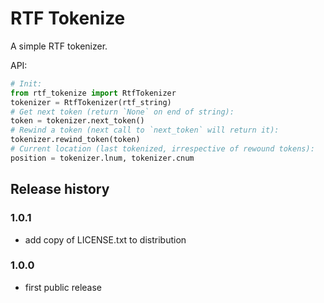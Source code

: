 # RTF Tokenize

A simple RTF tokenizer.

API:

``` python
# Init:
from rtf_tokenize import RtfTokenizer
tokenizer = RtfTokenizer(rtf_string)
# Get next token (return `None` on end of string):
token = tokenizer.next_token()
# Rewind a token (next call to `next_token` will return it):
tokenizer.rewind_token(token)
# Current location (last tokenized, irrespective of rewound tokens):
position = tokenizer.lnum, tokenizer.cnum
```


## Release history

### 1.0.1

* add copy of LICENSE.txt to distribution

### 1.0.0

* first public release
